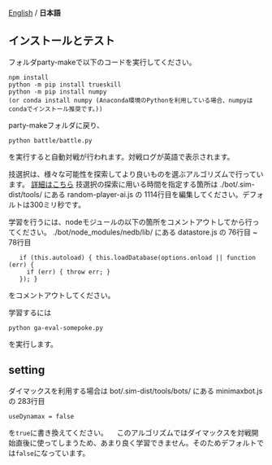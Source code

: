 [English](./README.md) / __日本語__

## インストールとテスト

フォルダparty-makeで以下のコードを実行してください。

```cd bot
npm install
python -m pip install trueskill
python -m pip install numpy 
(or conda install numpy (Anaconda環境のPythonを利用している場合、numpyはcondaでインストール推奨です。))
```

party-makeフォルダに戻り、
```
python battle/battle.py
```
を実行すると自動対戦が行われます。対戦ログが英語で表示されます。

技選択は、様々な可能性を探索してより良いものを選ぶアルゴリズムで行っています。
[詳細はこちら](https://shingaryu.hatenablog.com/entry/2020/02/03/002226)
技選択の探索に用いる時間を指定する箇所は
./bot/.sim-dist/tools/ にある
random-player-ai.js の 1114行目を編集してください。デフォルトは300ミリ秒です。



学習を行うには、nodeモジュールの以下の箇所をコメントアウトしてから行ってください。
./bot/node_modules/nedb/lib/ にある
datastore.js の 76行目 ~ 78行目
```
   if (this.autoload) { this.loadDatabase(options.onload || function (err) {
     if (err) { throw err; }
   }); }
```
をコメントアウトしてください。

学習するには
```
python ga-eval-somepoke.py
```
を実行します。

## setting

ダイマックスを利用する場合は
bot/.sim-dist/tools/bots/ にある
minimaxbot.js の 283行目
```
useDynamax = false
```
を`true`に書き換えてください。
　このアルゴリズムではダイマックスを対戦開始直後に使ってしまうため、あまり良く学習できません。そのためデフォルトでは`false`になっています。